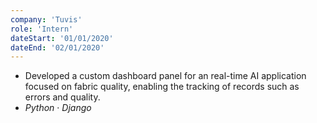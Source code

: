 ```yaml
---
company: 'Tuvis'
role: 'Intern'
dateStart: '01/01/2020'
dateEnd: '02/01/2020'
---
```


- Developed a custom dashboard panel for an real-time AI application focused on fabric quality, enabling the tracking of records such as errors and quality.
- <i>Python</i> · <i>Django</i>
